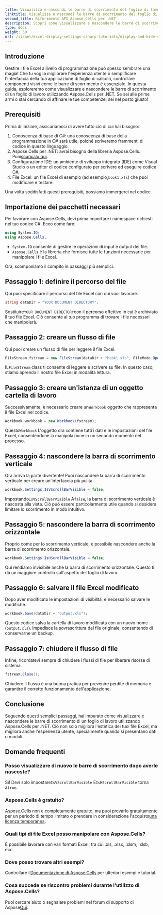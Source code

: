 ```yaml
---
title: Visualizza e nascondi le barre di scorrimento del foglio di lavoro
linktitle: Visualizza e nascondi le barre di scorrimento del foglio di lavoro
second_title: Riferimento API Aspose.Cells per .NET
description: Scopri come visualizzare e nascondere le barre di scorrimento nei fogli di lavoro di Excel utilizzando Aspose.Cells per .NET con questo tutorial dettagliato e facile da seguire.
type: docs
weight: 50
url: /it/net/excel-display-settings-csharp-tutorials/display-and-hide-scroll-bars-of-worksheet/
---
```

## Introduzione

Gestire i file Excel a livello di programmazione può spesso sembrare una magia! Che tu voglia migliorare l'esperienza utente o semplificare l'interfaccia della tua applicazione di foglio di calcolo, controllare componenti visivi come le barre di scorrimento è essenziale. In questa guida, esploreremo come visualizzare e nascondere le barre di scorrimento di un foglio di lavoro utilizzando Aspose.Cells per .NET. Se sei alle prime armi o stai cercando di affinare le tue competenze, sei nel posto giusto!

## Prerequisiti

Prima di iniziare, assicuriamoci di avere tutto ciò di cui hai bisogno:

1. Conoscenza di base di C#: una conoscenza di base della programmazione in C# sarà utile, poiché scriveremo frammenti di codice in questo linguaggio.
2.  Aspose.Cells per .NET: avrai bisogno della libreria Aspose.Cells. Puoi[scaricalo qui](https://releases.aspose.com/cells/net/).
3. Configurazione IDE: un ambiente di sviluppo integrato (IDE) come Visual Studio o un editor di codice configurato per scrivere ed eseguire codice C#.
4.  File Excel: un file Excel di esempio (ad esempio,`book1.xls`) che puoi modificare e testare.

Una volta soddisfatti questi prerequisiti, possiamo immergerci nel codice.

## Importazione dei pacchetti necessari

Per lavorare con Aspose.Cells, devi prima importare i namespace richiesti nel tuo codice C#. Ecco come fare:

```csharp
using System.IO;
using Aspose.Cells;
```

- `System.IO` consente di gestire le operazioni di input e output dei file.
- `Aspose.Cells` è la libreria che fornisce tutte le funzioni necessarie per manipolare i file Excel.

Ora, scomponiamo il compito in passaggi più semplici.

## Passaggio 1: definire il percorso del file

Qui puoi specificare il percorso del file Excel con cui vuoi lavorare.


```csharp
string dataDir = "YOUR DOCUMENT DIRECTORY";
```
  
 Sostituire`YOUR DOCUMENT DIRECTORY`con il percorso effettivo in cui è archiviato il tuo file Excel. Ciò consente al tuo programma di trovare i file necessari che manipolerà.

## Passaggio 2: creare un flusso di file

Qui puoi creare un flusso di file per leggere il file Excel.


```csharp
FileStream fstream = new FileStream(dataDir + "book1.xls", FileMode.Open);
```
  
 IL`FileStream` class ti consente di leggere e scrivere su file. In questo caso, stiamo aprendo il nostro file Excel in modalità lettura.

## Passaggio 3: creare un'istanza di un oggetto cartella di lavoro

 Successivamente, è necessario creare un`Workbook` oggetto che rappresenta il file Excel nel codice.


```csharp
Workbook workbook = new Workbook(fstream);
```
  
 Questo`Workbook` L'oggetto ora contiene tutti i dati e le impostazioni del file Excel, consentendone la manipolazione in un secondo momento nel processo.

## Passaggio 4: nascondere la barra di scorrimento verticale

Ora arriva la parte divertente! Puoi nascondere la barra di scorrimento verticale per creare un'interfaccia più pulita.


```csharp
workbook.Settings.IsVScrollBarVisible = false;
```
  
 Impostando`IsVScrollBarVisible` A`false`, la barra di scorrimento verticale è nascosta alla vista. Ciò può essere particolarmente utile quando si desidera limitare lo scorrimento in modo intuitivo.

## Passaggio 5: nascondere la barra di scorrimento orizzontale

Proprio come per lo scorrimento verticale, è possibile nascondere anche la barra di scorrimento orizzontale.


```csharp
workbook.Settings.IsHScrollBarVisible = false;
```
  
Qui rendiamo invisibile anche la barra di scorrimento orizzontale. Questo ti dà un maggiore controllo sull'aspetto del foglio di lavoro.

## Passaggio 6: salvare il file Excel modificato

Dopo aver modificato le impostazioni di visibilità, è necessario salvare le modifiche. 


```csharp
workbook.Save(dataDir + "output.xls");
```
  
Questo codice salva la cartella di lavoro modificata con un nuovo nome (`output.xls`). Impedisce la sovrascrittura del file originale, consentendo di conservarne un backup.

## Passaggio 7: chiudere il flusso di file

Infine, ricordatevi sempre di chiudere i flussi di file per liberare risorse di sistema.


```csharp
fstream.Close();
```
  
Chiudere il flusso è una buona pratica per prevenire perdite di memoria e garantire il corretto funzionamento dell'applicazione.

## Conclusione

Seguendo questi semplici passaggi, hai imparato come visualizzare e nascondere le barre di scorrimento di un foglio di lavoro utilizzando Aspose.Cells per .NET. Ciò non solo migliora l'estetica dei tuoi file Excel, ma migliora anche l'esperienza utente, specialmente quando si presentano dati o moduli. 

## Domande frequenti

### Posso visualizzare di nuovo le barre di scorrimento dopo averle nascoste?  
 Sì! Devi solo impostare`IsVScrollBarVisible` E`IsHScrollBarVisible` torna a`true`.

### Aspose.Cells è gratuito?  
Aspose.Cells non è completamente gratuito, ma puoi provarlo gratuitamente per un periodo di tempo limitato o prendere in considerazione l'acquisto[una licenza temporanea](https://purchase.aspose.com/temporary-license/).

### Quali tipi di file Excel posso manipolare con Aspose.Cells?  
È possibile lavorare con vari formati Excel, tra cui .xls, .xlsx, .xlsm, .xlsb, ecc.

### Dove posso trovare altri esempi?  
 Controllare il[Documentazione di Aspose.Cells](https://reference.aspose.com/cells/net/) per ulteriori esempi e tutorial.

### Cosa succede se riscontro problemi durante l'utilizzo di Aspose.Cells?  
 Puoi cercare aiuto o segnalare problemi nel forum di supporto di Aspose[Qui](https://forum.aspose.com/c/cells/9).